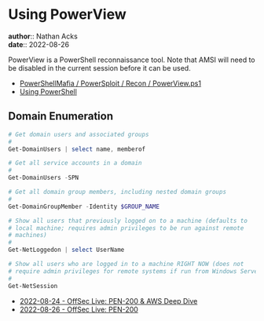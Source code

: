 # Using PowerView

**author**:: Nathan Acks  
**date**:: 2022-08-26

PowerView is a PowerShell reconnaissance tool. Note that AMSI will need to be disabled in the current session before it can be used.

 * [PowerShellMafia / PowerSploit / Recon / PowerView.ps1](https://github.com/PowerShellMafia/PowerSploit/blob/master/Recon/PowerView.ps1)
* [Using PowerShell](powershell.md)

## Domain Enumeration

```powershell
# Get domain users and associated groups
#
Get-DomainUsers | select name, memberof

# Get all service accounts in a domain
#
Get-DomainUsers -SPN

# Get all domain group members, including nested domain groups
#
Get-DomainGroupMember -Identity $GROUP_NAME

# Show all users that previously logged on to a machine (defaults to
# local machine; requires admin privileges to be run against remote
# machines)
#
Get-NetLoggedon | select UserName

# Show all users who are logged in to a machine RIGHT NOW (does not
# require admin privileges for remote systems if run from Windows Server)
#
Get-NetSession
```
 
* [2022-08-24 - OffSec Live: PEN-200 & AWS Deep Dive](../log/2022-08-24-offsec-live-pen-200-and-aws-deep-dive.md)
* [2022-08-26 - OffSec Live: PEN-200](../log/2022-08-26-offsec-live-pen-200.md)
